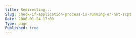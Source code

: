 ```yaml
---
title: Redirecting...
Slug: check-if-application-process-is-running-or-not-scpt
Date: 2000-01-24 17:00
Type: page
Published: true
---
```


<script type="text/javascript">
	var theAddress = "http://lawrenceting.tk/applescript/#Application : Proces"
	document.write("Redirecting to " + theAddress);
	window.location = theAddress
</script>